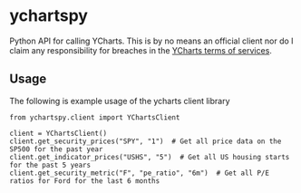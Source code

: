 ychartspy
=========

Python API for calling YCharts. This is by no means an official client nor do I claim
any responsibility for breaches in the [YCharts terms of services][1].

Usage
-----
The following is example usage of the ycharts client library

    from ychartspy.client import YChartsClient

    client = YChartsClient()
    client.get_security_prices("SPY", "1")  # Get all price data on the SP500 for the past year
    client.get_indicator_prices("USHS", "5")  # Get all US housing starts for the past 5 years
    client.get_security_metric("F", "pe_ratio", "6m")  # Get all P/E ratios for Ford for the last 6 months

[1]: http://ycharts.com/about/terms

